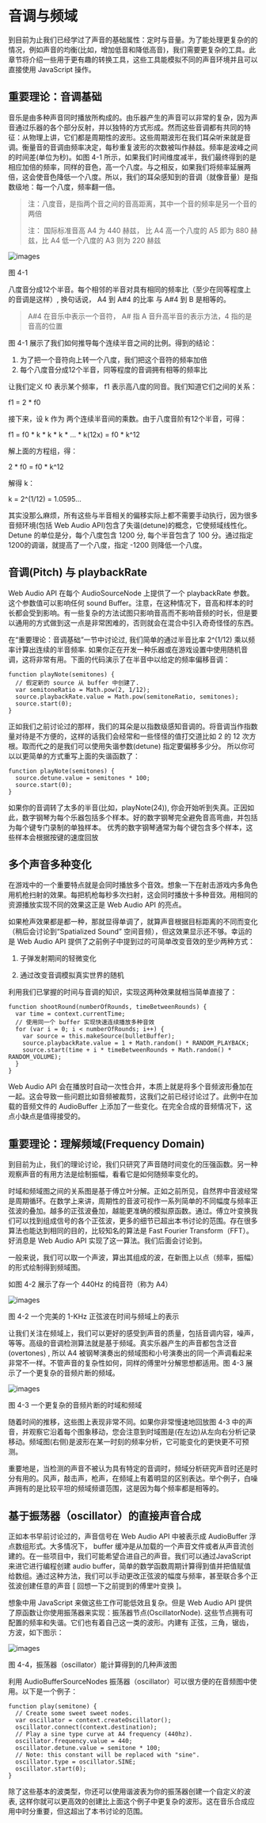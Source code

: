 # 音调与频域

到目前为止我们已经学过了声音的基础属性：定时与音量。为了能处理更复杂的的情况，例如声音的均衡(比如，增加低音和降低高音)，我们需要更复杂的工具。此章节将介绍一些用于更有趣的转换工具，这些工具能模拟不同的声音环境并且可以直接使用 JavaScript 操作。


## 重要理论：音调基础

音乐是由多种声音同时播放所构成的。由乐器产生的声音可以非常的复杂，因为声音通过乐器的各个部分反射，并以独特的方式形成。然而这些音调都有共同的特征：从物理上讲，它们都是周期性的波形。这些周期波形在我们耳朵听来就是音调。衡量音的音调由频率决定，每秒重复波形的次数被叫作赫兹。频率是波峰之间的时间差(单位为秒)。如图 4-1 所示，如果我们时间维度减半，我们最终得到的是相应加倍的频率，同样的音色，高一个八度。与之相反，如果我们将频率延展两倍，这会使音色降低一个八度。所以，我们的耳朵感知到的音调（就像音量）是指数级地：每一个八度，频率翻一倍。

> 注：八度音，是指两个音之间的音高距离，其中一个音的频率是另一个音的两倍
> 
> 注： 国际标准音高 A4 为 440 赫兹， 比 A4 高一个八度的 A5 即为 880 赫兹，比 A4 低一个八度的 A3 则为 220 赫兹
>


![images](./ch04/img/4-1.jpg)

图 4-1

八度音分成12个半音。每个相邻的半音对具有相同的频率比（至少在同等程度上的音调是这样）, 换句话说， A4 到 A#4 的比率 与 A#4 到 B 是相等的。

> A#4 在音乐中表示一个音符， A# 指 A 音升高半音的表示方法，4 指的是音高的位置

图 4-1 展示了我们如何推导每个连续半音之间的比例。得到的结论：

1. 为了把一个音符向上转一个八度，我们把这个音符的频率加倍
2. 每个八度音分成12个半音，同等程度的音调拥有相等的频率比

让我们定义 f0 表示某个频率， f1 表示高八度的同音。我们知道它们之间的关系：

f1 = 2 * f0

接下来，设 k 作为 两个连续半音间的乘数。由于八度音阶有12个半音，可得：

f1 = f0 * k *  k * k * ... * k(12x) = f0 * k^12

解上面的方程组，得：

2 * f0 = f0 * k^12

解得 k：

k = 2^(1/12) = 1.0595...


其实没那么麻烦，所有这些与半音相关的偏移实际上都不需要手动执行，因为很多音频环境(包括 Web Audio API)包含了失谐(detune)的概念，它使频域线性化。Detune 的单位是分，每个八度包含 1200 分, 每个半音包含了 100 分。通过指定1200的调谐，就提高了一个八度，指定 -1200 则降低一个八度。


## 音调(Pitch) 与 playbackRate

Web Audio API 在每个 AudioSourceNode 上提供了一个 playbackRate 参数。这个参数值可以影响任何 sound Buffer。注意，在这种情况下，音高和样本的时长都会受到影响。有一些复杂的方法试图只影响音高而不影响音频的时长，但是要以通用的方式做到这一点是非常困难的，否则就会在混合中引入奇奇怪怪的东西。



在“重要理论：音调基础”一节中讨论过, 我们简单的通过半音比率 2^(1/12) 乘以频率计算出连续的半音频率. 如果你正在开发一种乐器或在游戏设置中使用随机音调，这将非常有用。下面的代码演示了在半音中以给定的频率偏移音调：

```
function playNote(semitones) {
  // 假定新的 source 从 buffer 中创建了.
  var semitoneRatio = Math.pow(2, 1/12); 
  source.playbackRate.value = Math.pow(semitoneRatio, semitones); 
  source.start(0);
}
```


正如我们之前讨论过的那样，我们的耳朵是以指数级感知音调的。将音调当作指数量对待是不方便的，这样的话我们会经常和一些怪怪的值打交道比如 2 的 12 次方根。取而代之的是我们可以使用失谐参数(detune) 指定要偏移多少分。 所以你可以以更简单的方式重写上面的失谐函数了：

```
function playNote(semitones) {
  source.detune.value = semitones * 100; 
  source.start(0);
}
```

如果你的音调转了太多的半音(比如，playNote(24)), 你会开始听到失真。正因如此，数字钢琴为每个乐器包括多个样本。好的数字钢琴完全避免音高弯曲，并包括为每个键专门录制的单独样本。
优秀的数字钢琴通常为每个键包含多个样本，这些样本会根据按键的速度回放


## 多个声音多种变化

在游戏中的一个重要特点就是会同时播放多个音效。想象一下在射击游戏内多角色用机枪扫射的效果。每把机枪每秒多次扫射，这会同时播放十多种音效。用相同的资源播放实现不同的效果这正是 Web Audio API 的亮点。

如果枪声效果都是都一种，那就显得单调了，就算声音根据目标距离的不同而变化（稍后会讨论到“Spatialized Sound” 空间音频），但这效果显示还不够。幸运的是 Web Audio API 提供了之前例子中提到过的可简单改变音效的至少两种方式：

1. 子弹发射期间的轻微变化

2. 通过改变音调模拟真实世界的随机

利用我们已掌握的时间与音调的知识，实现这两种效果就相当简单直接了：

```
function shootRound(numberOfRounds, timeBetweenRounds) {
  var time = context.currentTime;
  // 使用同一个 buffer 实现快速连续播放多种音效
  for (var i = 0; i < numberOfRounds; i++) {
    var source = this.makeSource(bulletBuffer);
    source.playbackRate.value = 1 + Math.random() * RANDOM_PLAYBACK; 
    source.start(time + i * timeBetweenRounds + Math.random() * RANDOM_VOLUME);
  } 
}
```


Web Audio API 会在播放时自动一次性合并，本质上就是将多个音频波形叠加在一起。这会导致一些问题比如音频被裁剪，这我们之前已经讨论过了。此例中在加载的音频文件的 AudioBuffer 上添加了一些变化。在完全合成的音频情况下，这点小缺点是值得接受的。


## 重要理论：理解频域(Frequency Domain)

到目前为止，我们的理论讨论，我们只研究了声音随时间变化的压强函数。另一种观察声音的有用方法是绘制振幅，看看它是如何随频率变化的。

时域和频域图之间的关系图是基于傅立叶分解。正如之前所见，自然界中音波经常是周期循环。在数学上来讲，周期性的音波可视作一系列简单的不同幅度与频率正弦波的叠加。越多的正弦波叠加，越能更准确的模拟原函数。通过。傅立叶变换我们可以找到组成信号的各个正弦波，更多的细节已超出本书讨论的范围。存在很多算法也能达到相同的目的，比较知名的算法是  Fast Fourier Transform（FFT）。好消息是 Web Audio API 实现了这一算法。我们后面会讨论到。

一般来说，我们可以取一个声波，算出其组成的波，在新图上以点（频率，振幅）的形式绘制得到频域图。

如图 4-2 展示了存一个 440Hz 的纯音符（称为 A4）

![images](./ch04/img/4-2.png)


图 4-2 一个完美的 1-KHz 正弦波在时间与频域上的表示


让我们关注在频域上，我们可以更好的感受到声音的质量，包括音调内容，噪声，等等。高级的音调检测算法就是基于频域。真实乐器产生的声音都包含泛音(overtones) , 所以 A4 被钢琴演奏出的频域图和小号演奏出的同一个声调看起来非常不一样。不管声音的复杂性如何，同样的傅里叶分解思想都适用。图 4-3 展示了一个更复杂的音频片断的频域。

![images](./ch04/img/4-3.png)

图 4-3 一个更复杂的音频片断的时域和频域

随着时间的推移，这些图上表现非常不同。如果你非常慢速地回放图 4-3 中的声音，并观察它沿着每个图象移动，您会注意到时域图是(在左边)从左向右分析记录移动。频域图(右侧)是波形在某一时刻的频率分析，它可能变化的更快更不可预测。

重要地是，当检测的声音不被认为具有特定的音调时，频域分析研究声音时还是时分有用的。风声，敲击声，枪声，在频域上有着明显的区别表达。举个例子，白噪声拥有的是比较平坦的频域频谱范围，这是因为每个频率都是相等的。

## 基于振荡器（oscillator）的直接声音合成

正如本书早前讨论过的，声音信号在 Web Audio API 中被表示成 AudioBuffer 浮点数组形式。大多情况下， buffer 缓冲是从加载的一个声音文件或者从声音流创建的。在一些项目中，我们可能希望合进自己的声音。我们可以通过JavaScript 来进它进行编程创建 audio buffer，简单的数学函数周期计算得到值并把值赋值给数组。通过这种方法，我们可以手动更改正弦波的幅度与频率，甚至联合多个正弦波创建任意的声音 [ 回想一下之前提到的傅里叶变换 ]。

想象中用 JavaScript 来做这些工作可能低效且复杂。但是 Web Audio API 提供了原函数让你使用振荡器来实现：振荡器节点(OscillatorNode). 这些节点拥有可配置的频率和失谐。它们也有着自己这一类的波形。内建有 正弦，三角，锯齿，方波，如下图示：

![images](./ch04/img/4-4.png)

图 4-4，振荡器（oscillator）能计算得到的几种声波图

利用 AudioBufferSourceNodes 振荡器（oscillator）可以很方便的在音频图中使用。以下是一个例子：

```
function play(semitone) {
  // Create some sweet sweet nodes.
  var oscillator = context.createOscillator(); 
  oscillator.connect(context.destination);
  // Play a sine type curve at A4 frequency (440hz). 
  oscillator.frequency.value = 440; 
  oscillator.detune.value = semitone * 100;
  // Note: this constant will be replaced with "sine". 
  oscillator.type = oscillator.SINE; 
  oscillator.start(0);
}
```

除了这些基本的波类型，你还可以使用谐波表为你的振荡器创建一个自定义的波表, 这样你就可以更高效的创建比上面这个例子中更复杂的波形。这在音乐合成应用中时分重要，但这超出了本书讨论的范围。


































